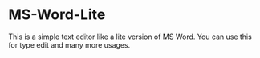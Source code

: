 # MS-Word-Lite
This is a simple text editor like a lite version of MS Word. You can use this for type edit and many more usages.
